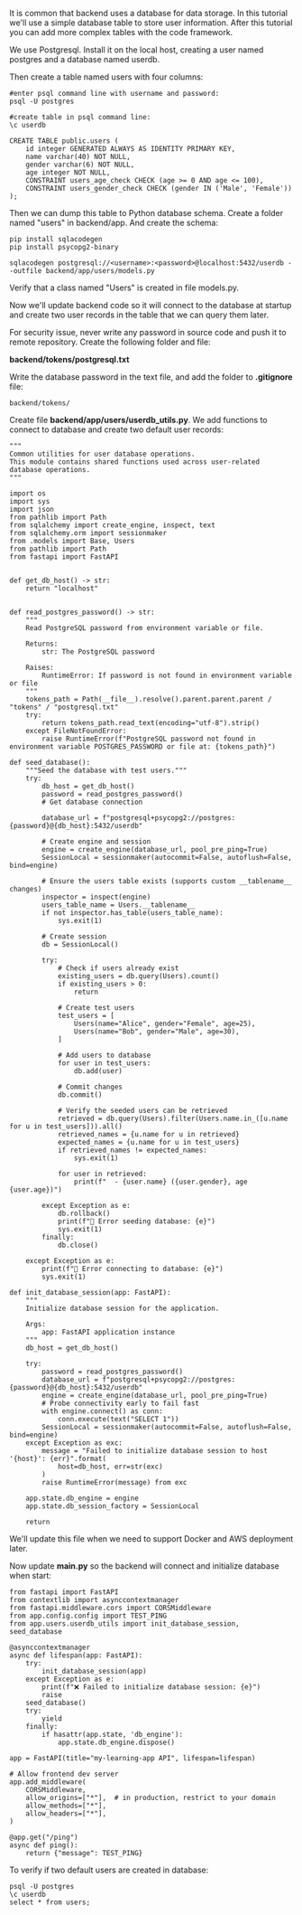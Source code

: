 It is common that backend uses a database for data storage. In this tutorial we'll use a simple database table to store user information. After this tutorial you can add more complex tables with the code framework.

We use Postgresql. Install it on the local host, creating a user named postgres and a database named userdb.

Then create a table named users with four columns:

```
#enter psql command line with username and password:
psql -U postgres

#create table in psql command line:
\c userdb

CREATE TABLE public.users (
    id integer GENERATED ALWAYS AS IDENTITY PRIMARY KEY,
    name varchar(40) NOT NULL,
    gender varchar(6) NOT NULL,
    age integer NOT NULL,
    CONSTRAINT users_age_check CHECK (age >= 0 AND age <= 100),
    CONSTRAINT users_gender_check CHECK (gender IN ('Male', 'Female'))
);
```

Then we can dump this table to Python database schema. Create a folder named "users" in backend/app. And create the schema:

```
pip install sqlacodegen
pip install psycopg2-binary

sqlacodegen postgresql://<username>:<password>@localhost:5432/userdb --outfile backend/app/users/models.py
```

Verify that a class named "Users" is created in file models.py.

Now we'll update backend code so it will connect to the database at startup and create two user records in the table that we can query them later.

For security issue, never write any password in source code and push it to remote repository. Create the following folder and file:

**backend/tokens/postgresql.txt**

Write the database password in the text file, and add the folder to **.gitignore** file:

```
backend/tokens/
```

Create file **backend/app/users/userdb_utils.py**. We add functions to connect to database and create two default user records:

```
"""
Common utilities for user database operations.
This module contains shared functions used across user-related database operations.
"""

import os
import sys
import json
from pathlib import Path
from sqlalchemy import create_engine, inspect, text
from sqlalchemy.orm import sessionmaker
from .models import Base, Users
from pathlib import Path
from fastapi import FastAPI


def get_db_host() -> str:
    return "localhost"
    

def read_postgres_password() -> str:
    """
    Read PostgreSQL password from environment variable or file.
    
    Returns:
        str: The PostgreSQL password
        
    Raises:
        RuntimeError: If password is not found in environment variable or file
    """
    tokens_path = Path(__file__).resolve().parent.parent.parent / "tokens" / "postgresql.txt"
    try:
        return tokens_path.read_text(encoding="utf-8").strip()
    except FileNotFoundError:
        raise RuntimeError(f"PostgreSQL password not found in environment variable POSTGRES_PASSWORD or file at: {tokens_path}")

def seed_database():
    """Seed the database with test users."""
    try:
        db_host = get_db_host()
        password = read_postgres_password()
        # Get database connection
        
        database_url = f"postgresql+psycopg2://postgres:{password}@{db_host}:5432/userdb"
        
        # Create engine and session
        engine = create_engine(database_url, pool_pre_ping=True)
        SessionLocal = sessionmaker(autocommit=False, autoflush=False, bind=engine)
        
        # Ensure the users table exists (supports custom __tablename__ changes)
        inspector = inspect(engine)
        users_table_name = Users.__tablename__
        if not inspector.has_table(users_table_name):
            sys.exit(1)
        
        # Create session
        db = SessionLocal()
        
        try:
            # Check if users already exist
            existing_users = db.query(Users).count()
            if existing_users > 0:
                return
            
            # Create test users
            test_users = [
                Users(name="Alice", gender="Female", age=25),
                Users(name="Bob", gender="Male", age=30),
            ]
            
            # Add users to database
            for user in test_users:
                db.add(user)
            
            # Commit changes
            db.commit()

            # Verify the seeded users can be retrieved
            retrieved = db.query(Users).filter(Users.name.in_([u.name for u in test_users])).all()
            retrieved_names = {u.name for u in retrieved}
            expected_names = {u.name for u in test_users}
            if retrieved_names != expected_names:
                sys.exit(1)
            
            for user in retrieved:
                print(f"  - {user.name} ({user.gender}, age {user.age})")
                
        except Exception as e:
            db.rollback()
            print(f"🛒 Error seeding database: {e}")
            sys.exit(1)
        finally:
            db.close()
            
    except Exception as e:
        print(f"🛒 Error connecting to database: {e}")
        sys.exit(1)

def init_database_session(app: FastAPI):
    """
    Initialize database session for the application.
    
    Args:
        app: FastAPI application instance
    """
    db_host = get_db_host()

    try:
        password = read_postgres_password()
        database_url = f"postgresql+psycopg2://postgres:{password}@{db_host}:5432/userdb"
        engine = create_engine(database_url, pool_pre_ping=True)
        # Probe connectivity early to fail fast
        with engine.connect() as conn:
            conn.execute(text("SELECT 1"))
        SessionLocal = sessionmaker(autocommit=False, autoflush=False, bind=engine)
    except Exception as exc:
        message = "Failed to initialize database session to host '{host}': {err}".format(
            host=db_host, err=str(exc)
        )
        raise RuntimeError(message) from exc

    app.state.db_engine = engine
    app.state.db_session_factory = SessionLocal

    return
```

We'll update this file when we need to support Docker and AWS deployment later.

Now update **main.py** so the backend will connect and initialize database when start:

```
from fastapi import FastAPI
from contextlib import asynccontextmanager
from fastapi.middleware.cors import CORSMiddleware
from app.config.config import TEST_PING
from app.users.userdb_utils import init_database_session, seed_database

@asynccontextmanager
async def lifespan(app: FastAPI):
    try:
        init_database_session(app)
    except Exception as e:
        print(f"❌ Failed to initialize database session: {e}")
        raise
    seed_database()
    try:
        yield
    finally:
        if hasattr(app.state, 'db_engine'):
            app.state.db_engine.dispose()

app = FastAPI(title="my-learning-app API", lifespan=lifespan)

# Allow frontend dev server
app.add_middleware(
    CORSMiddleware,
    allow_origins=["*"],  # in production, restrict to your domain
    allow_methods=["*"],
    allow_headers=["*"],
)

@app.get("/ping")
async def ping():
    return {"message": TEST_PING}
```

To verify if two default users are created in database:
```
psql -U postgres
\c userdb
select * from users;
```


